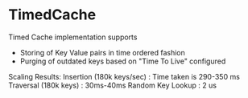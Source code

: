 # TimedCache

Timed Cache implementation supports
   - Storing of Key Value pairs in time ordered fashion
   - Purging of outdated keys based on "Time To Live" configured

Scaling Results:
Insertion (180k keys/sec) : Time taken is 290-350 ms
Traversal (180k keys) : 30ms-40ms
Random Key Lookup : 2 us

